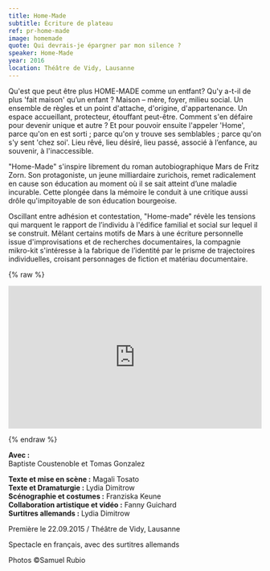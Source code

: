 ```yaml
---
title: Home-Made
subtitle: Écriture de plateau
ref: pr-home-made
image: homemade
quote: Qui devrais-je épargner par mon silence ?
speaker: Home-Made
year: 2016
location: Théâtre de Vidy, Lausanne
---
```


Qu'est que peut être plus HOME-MADE comme un entfant?
Qu'y a-t-il de plus 'fait maison' qu’un enfant ? Maison – mère, foyer, milieu social. Un ensemble de règles et un point d'attache, d'origine, d'appartenance. Un espace accueillant, protecteur, étouffant peut-être. Comment s'en défaire pour devenir unique et autre ? Et pour pouvoir ensuite l'appeler 'Home', parce qu'on en est sorti ; parce qu'on y trouve ses semblables ; parce qu'on s'y sent 'chez soi'. Lieu rêvé, lieu désiré, lieu passé, associé à l’enfance, au souvenir, à l'inaccessible.


"Home-Made" s'inspire librement du roman autobiographique Mars de Fritz Zorn. Son protagoniste, un jeune milliardaire zurichois, remet radicalement en cause son éducation au moment où il se sait atteint d’une maladie incurable. Cette plongée dans la mémoire le conduit à une critique aussi drôle qu'impitoyable de son éducation bourgeoise.

Oscillant entre adhésion et contestation, "Home-made" révèle les tensions qui marquent le rapport de l’individu à l'édifice familial et social sur lequel il se construit. Mêlant certains motifs de Mars à une écriture personnelle issue d'improvisations et de recherches documentaires, la compagnie mikro-kit s'intéresse à la fabrique de l’identité par le prisme de trajectoires individuelles, croisant personnages de fiction et matériau documentaire.



{% raw %}
<p></p>

<div style="padding:56.25% 0 0 0;position:relative;"><iframe src="https://player.vimeo.com/video/143252481" style="position:absolute;top:0;left:0;width:100%;height:100%;" frameborder="0" allow="autoplay; fullscreen" allowfullscreen></iframe></div><script src="https://player.vimeo.com/api/player.js"></script>

<p></p>
{% endraw %}



**Avec :**  
Baptiste Coustenoble et Tomas Gonzalez  

**Texte et mise en scène :** Magali Tosato  
**Texte et Dramaturgie :** Lydia Dimitrow  
**Scénographie et costumes :** Franziska Keune  
**Collaboration artistique et vidéo :** Fanny Guichard  
**Surtitres allemands :** Lydia Dimitrow  

Première le 22.09.2015 / Théâtre de Vidy, Lausanne

Spectacle en français, avec des surtitres allemands

Photos ©Samuel Rubio
